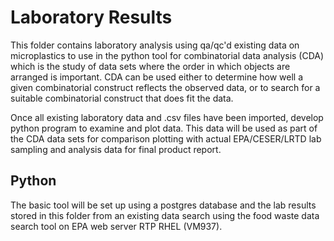 # Laboratory Results

This folder contains laboratory analysis using qa/qc'd existing data on microplastics to use in the python tool for combinatorial data analysis (CDA) which is the study of data sets where the order in which objects are arranged is important. CDA can be used either to determine how well a given combinatorial construct reflects the observed data, or to search for a suitable combinatorial construct that does fit the data.

Once all existing laboratory data and .csv files have been imported, develop python program to examine and plot data. This data will be used as part of the CDA data sets for comparison plotting with actual EPA/CESER/LRTD lab sampling and analysis data for final product report.

## Python

The basic tool will be set up using a postgres database and the lab results stored in this folder from an existing data search using the food waste data search tool on EPA web server RTP RHEL (VM937).
